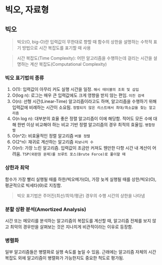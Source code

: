 # 빅오, 자료형

## 빅오

> 빅오(O, big-O)란 입력값이 무한대로 향할 때 함수의 상한을 설명하는 수학적 표기 방법으로 시간 복잡도를 표기할 때 사용

> 시간 복잡도(Time Complexity): 어떤 알고리즘을 수행하는데 걸리는 시간을 설명하는 계산 복잡도(Computational Complexity)

### 빅오 표기법의 종류

1. O(1): 입력값이 아무리 커도 실행 시간을 일정. `해시 테이블의 조회 및 삽입`
2. O(log n): 로그는 매우 큰 입력값에도 크게 영향을 받지 않는 편임. `이진 검색`
3. O(n): 선형 시간(Linear-Time) 알고리즘이라고도 하며, 알고리즘을 수행하기 위해 입력값에 비례하는 시간이 소요됨. `정렬되지 않은 리스트에서 최대/최소값을 찾는 알고리즘`
4. O(n log n): 대부분의 효율 좋은 정렬 알고리즘이 이에 해당함. 적어도 모든 수에 대해 한번 이상 비교해야 하는 비교 기반 정렬 알고리즘의 경우 최적의 효율임. `병합정렬`
5. O(n^2): 비효율적인 정렬 알고리즘 `버블 정렬`
6. O(2^n): 재귀로 계산하는 알고리즘 `피보나치 수`
7. O(n!): 가장 느린 알고리즘. 입력값이 조금만 커져도 웬만한 다항 시간 내 계산이 어려움. `TSP(외판원 문제)를 브루트 포스(Brute Force)로 풀이할 때`

### 상한과 최악

함수가 가장 빨리 실행될 때를 하한/빅오메가(Ω), 가장 늦게 실행될 때를 상한/빅오(O), 평균적으로 빅세타(Θ)로 지칭함.

> 빅오 표기법은 주어진(최선/최악/평균) 경우의 수행 시간의 상한을 나타냄

### 분할 상환 분석(Amortized Analysis)

시간 또는 메모리를 분석하는 알고리즘의 복잡도를 계산할 때, 알고리즘 전체를 보지 않고 최악의 경우만을 살펴보는 것은 지나치게 비관적이라는 이유로 등장함.

### 병렬화

일부 알고리즘들은 병렬화로 실행 속도를 높일 수 있음. 근래에는 알고리즘 자체의 시간 복잡도 외에 알고리즘이 병렬화가 가능한지도 중요한 척도로 평가됨.
